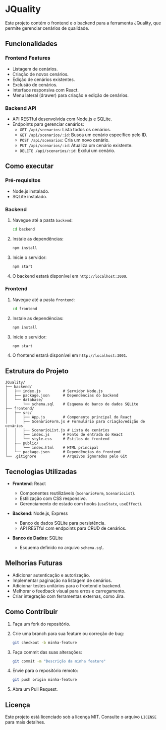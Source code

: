 # JQuality

Este projeto contém o frontend e o backend para a ferramenta JQuality, que permite gerenciar cenários de qualidade.

## Funcionalidades

### Frontend Features

- Listagem de cenários.
- Criação de novos cenários.
- Edição de cenários existentes.
- Exclusão de cenários.
- Interface responsiva com React.
- Menu lateral (drawer) para criação e edição de cenários.

### Backend API

- API RESTful desenvolvida com Node.js e SQLite.
- Endpoints para gerenciar cenários:
  - `GET /api/scenarios`: Lista todos os cenários.
  - `GET /api/scenarios/:id`: Busca um cenário específico pelo ID.
  - `POST /api/scenarios`: Cria um novo cenário.
  - `PUT /api/scenarios/:id`: Atualiza um cenário existente.
  - `DELETE /api/scenarios/:id`: Exclui um cenário.

## Como executar

### Pré-requisitos

- Node.js instalado.
- SQLite instalado.

### Backend

1. Navegue até a pasta `backend`:

   ```bash
   cd backend
   ```

2. Instale as dependências:

   ```bash
   npm install
   ```

3. Inicie o servidor:

   ```bash
   npm start
   ```

4. O backend estará disponível em `http://localhost:3000`.

### Frontend

1. Navegue até a pasta `frontend`:

   ```bash
   cd frontend
   ```

2. Instale as dependências:

   ```bash
   npm install
   ```

3. Inicie o servidor:

   ```bash
   npm start
   ```

4. O frontend estará disponível em `http://localhost:3001`.

## Estrutura do Projeto

```plaintext
JQuality/
├── backend/
│   ├── index.js          # Servidor Node.js
│   ├── package.json      # Dependências do backend
│   └── database/
│       └── schema.sql    # Esquema do banco de dados SQLite
├── frontend/
│   ├── src/
│   │   ├── App.js        # Componente principal do React
│   │   ├── ScenarioForm.js # Formulário para criação/edição de cenários
│   │   ├── ScenarioList.js # Lista de cenários
│   │   ├── index.js      # Ponto de entrada do React
│   │   └── style.css     # Estilos do frontend
│   ├── public/
│   │   └── index.html    # HTML principal
│   └── package.json      # Dependências do frontend
└── .gitignore            # Arquivos ignorados pelo Git
```

## Tecnologias Utilizadas

- **Frontend**: React
  - Componentes reutilizáveis (`ScenarioForm`, `ScenarioList`).
  - Estilização com CSS responsivo.
  - Gerenciamento de estado com hooks (`useState`, `useEffect`).

- **Backend**: Node.js, Express
  - Banco de dados SQLite para persistência.
  - API RESTful com endpoints para CRUD de cenários.

- **Banco de Dados**: SQLite
  - Esquema definido no arquivo `schema.sql`.

## Melhorias Futuras

- Adicionar autenticação e autorização.
- Implementar paginação na listagem de cenários.
- Adicionar testes unitários para o frontend e backend.
- Melhorar o feedback visual para erros e carregamento.
- Criar integração com ferramentas externas, como Jira.

## Como Contribuir

1. Faça um fork do repositório.
2. Crie uma branch para sua feature ou correção de bug:

   ```bash
   git checkout -b minha-feature
   ```

3. Faça commit das suas alterações:

   ```bash
   git commit -m "Descrição da minha feature"
   ```

4. Envie para o repositório remoto:

   ```bash
   git push origin minha-feature
   ```

5. Abra um Pull Request.

## Licença

Este projeto está licenciado sob a licença MIT. Consulte o arquivo `LICENSE` para mais detalhes.
